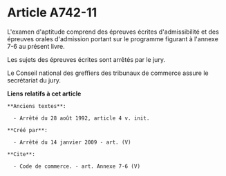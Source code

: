 # Article A742-11

L'examen d'aptitude comprend des épreuves écrites d'admissibilité et des épreuves orales d'admission portant sur le programme
figurant à l'annexe 7-6 au présent livre. 

Les sujets des épreuves écrites sont arrêtés par le jury. 

Le Conseil national des greffiers des tribunaux de commerce assure le secrétariat du jury.

**Liens relatifs à cet article**

	**Anciens textes**:

	  - Arrêté du 28 août 1992, article 4 v. init.

	**Créé par**:

	  - Arrêté du 14 janvier 2009 - art. (V)

	**Cite**:

	  - Code de commerce. - art. Annexe 7-6 (V)

